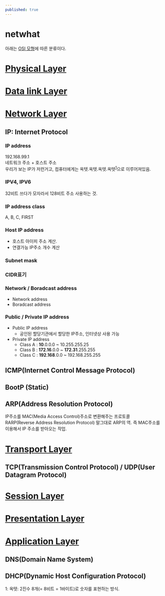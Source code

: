 ```yaml
---
published: true
---
```


# netwhat
아래는 [OSI 모형](https://yeosong-00.github.io/42wiki/OSI-model)에 따른 분류이다.

# [Physical Layer](Physical-Layer)

# [Data link Layer](Data-link-Layer)

# [Network Layer](Network-Layer)
## IP: Internet Protocol
### IP address
192.168.99.1<br>
네트워크 주소 + 호스트 주소<br>
우리가 보는 IP가 저런거고, 컴퓨터에게는 옥텟.옥텟.옥텟.옥텟<sup>[1](#footnote_1)</sup>으로 이루어져있음.
### IPV4, IPV6
32비트 쓰다가 모자라서 128비트 주소 사용하는 것.
### IP address class
A, B, C, FIRST
### Host IP address
* 호스트 아이피 주소 계산.
* 연결가능 IP주소 개수 계산
### Subnet mask
### CIDR표기
### Network / Boradcast address
* Network address
* Boradcast address
### Public / Private IP address
* Public IP address
    - 공인된 할당기관에서 할당한 IP주소, 인터넷상 사용 가능
* Private IP address
    - Class A : **10**.0.0.0 ~ 10.255.255.25
    - Class B : **172.16**.0.0 ~ **172.31**.255.255
    - Class C : **192.168**.0.0 ~ 192.168.255.255

## ICMP(Internet Control Message Protocol)
## BootP (Static)
## ARP(Address Resolution Protocol)
IP주소를 MAC(Media Access Control)주소로 변환해주는 프로토콜
RARP(Reverse Address Resolution Protocol)
말그대로 ARP의 역. 즉 MAC주소를 이용해서 IP 주소를 받아오는 작업.

# [Transport Layer](Transport-Layer)
## TCP(Transmission Control Protocol) / UDP(User Datagram Protocol)
# [Session Layer](Session-Layer)

# [Presentation Layer](Presentation-Layer)

# [Application Layer](Application-Layer) 
## DNS(Domain Name System)
## DHCP(Dynamic Host Configuration Protocol)

<a name="footnote_1">1</a>: 옥텟: 2진수 8개(= 8비트 = 1바이트)로 숫자를 표현하는 방식.
